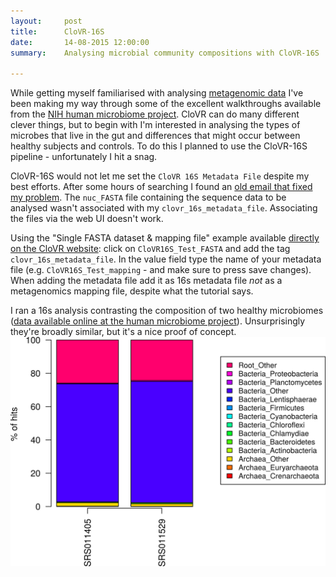 ```yaml
---
layout:     post
title:      CloVR-16S
date:       14-08-2015 12:00:00
summary:    Analysing microbial community compositions with CloVR-16S

---
```


While getting myself familiarised with analysing [metagenomic data](https://en.wikipedia.org/wiki/Microbiota) I've been
making my way through some of the excellent walkthroughs available from the
[NIH human microbiome project](http://hmpdacc.org/resources/tools_protocols.php). CloVR
can do many different clever things, but to begin with I'm interested in
analysing the types of microbes that live in the gut and differences that might
occur between healthy subjects and controls. To do this I planned to use the
CloVR-16S pipeline - unfortunately I hit a snag.

CloVR-16S would not let me set the `CloVR 16S Metadata File` despite my best
efforts. After some hours of searching I found an
[old email that fixed my problem](http://lists.igs.umaryland.edu/pipermail/clovr-users/2011-August/000150.html). The
`nuc_FASTA` file containing the sequence data to be analysed wasn't associated
with my `clovr_16s_metadata_file`. Associating the files via the web UI
doesn't work.

Using the "Single FASTA dataset & mapping file" example available
[directly on the CloVR website](http://clovr.org/methods/clovr16s-v1-1-walkthrough/):
click on `CloVR16S_Test_FASTA` and add the tag `clovr_16s_metadata_file`. In the
value field type the name of your metadata file (e.g. `CloVR16S_Test_mapping` -
and make
sure to press save changes). When adding the metadata file add it as 16s metadata file *not* as a
metagenomics mapping file, despite what the tutorial says. 

I ran a 16s analysis contrasting the composition of two healthy microbiomes
([data available online at the human microbiome project](http://hmpdacc.org/HMASM/)). Unsurprisingly
they're broadly similar, but it's a nice proof of concept.
![phylum histogram](/images/phylum-histogram.png)
